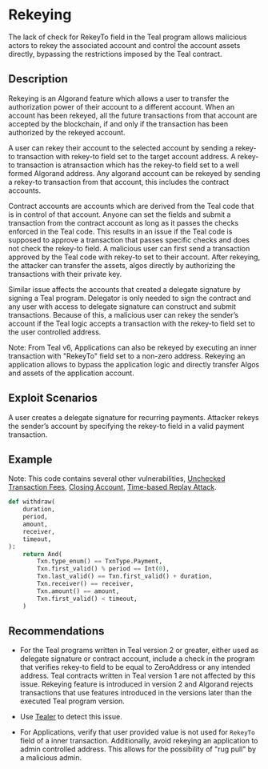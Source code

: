 # Rekeying

The lack of check for RekeyTo field in the Teal program allows malicious actors to rekey the associated account and control the account assets directly, bypassing the restrictions imposed by the Teal contract.

## Description

Rekeying is an Algorand feature which allows a user to transfer the authorization power of their account to a different account. When an account has been rekeyed, all the future transactions from that account are accepted by the blockchain, if and only if the transaction has been authorized by the rekeyed account.

A user can rekey their account to the selected account by sending a rekey-to transaction with rekey-to field set to the target account address. A rekey-to transaction is atransaction which has the rekey-to field set to a well formed Algorand address.
Any algorand account can be rekeyed by sending a rekey-to transaction from that account, this includes the contract accounts.

Contract accounts are accounts which are derived from the Teal code that is in control of that account. Anyone can set the fields and submit a transaction from the contract account as long as it passes the checks enforced in the Teal code. This results in an issue if the Teal code is supposed to approve a transaction that passes specific checks and does not check the rekey-to field. A malicious user can first send a transaction approved by the Teal code with rekey-to set to their account. After rekeying, the attacker can transfer the assets, algos directly by authorizing the transactions with their private key.

Similar issue affects the accounts that created a delegate signature by signing a Teal program. Delegator is only needed to sign the contract and any user with access to delegate signature can construct and submit transactions. Because of this, a malicious user can rekey the sender’s account if the Teal logic accepts a transaction with the rekey-to field set to the user controlled address.

Note: From Teal v6, Applications can also be rekeyed by executing an inner transaction with "RekeyTo" field set to a non-zero address. Rekeying an application allows to bypass the application logic and directly transfer Algos and assets of the application account.
## Exploit Scenarios

A user creates a delegate signature for recurring payments. Attacker rekeys the sender’s account by specifying the rekey-to field in a valid payment transaction.

## Example

Note: This code contains several other vulnerabilities, [Unchecked Transaction Fees](../unchecked_transaction_fee), [Closing Account](../closing_account), [Time-based Replay Attack](../time_based_replay_attack).

```py
def withdraw(
    duration,
    period,
    amount,
    receiver,
    timeout,
):
    return And(
        Txn.type_enum() == TxnType.Payment,
        Txn.first_valid() % period == Int(0),
        Txn.last_valid() == Txn.first_valid() + duration,
        Txn.receiver() == receiver,
        Txn.amount() == amount,
        Txn.first_valid() < timeout,
    )
```

## Recommendations
- For the Teal programs written in Teal version 2 or greater, either used as delegate signature or contract account, include a check in the program that verifies rekey-to field to be equal to ZeroAddress or any intended address. Teal contracts written in Teal version 1 are not affected by this issue. Rekeying feature is introduced in version 2 and Algorand rejects transactions that use features introduced in the versions later than the executed Teal program version.

- Use [Tealer](https://github.com/crytic/tealer) to detect this issue.

- For Applications, verify that user provided value is not used for `RekeyTo` field of a inner transaction. Additionally, avoid rekeying an application to admin controlled address. This allows for the possibility of "rug pull" by a malicious admin.
